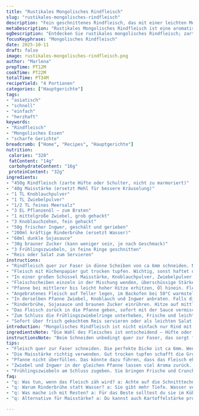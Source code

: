 ```yaml
---
title: "Rustikales Mongolisches Rindfleisch"
slug: "rustikales-mongolisches-rindfleisch"
description: "Fein geschnittenes Rindfleisch, das mit einer leichten Mehlmischung ummantelt wird, scharf angebraten und in einer würzigen Mischung aus Sojasauce, braunem Zucker, Ingwer und Knoblauch gegart wird. Statt Wasser verwende ich eine kräftige Rinderbrühe, gibt mehr Tiefe. Die Sauce wird reduziert, um schön dickflüssig zu werden und das Fleisch auf perfekte Weise zu umhüllen. Frühlingszwiebeln bringen Frische und Farbe, serviert über Reis oder knackigem Salat. Die Schritte sind so angepasst, dass jedes Stück Fleisch seine Textur behält und nichts zäh wird. Tricks zum dünnen Schneiden, Anbrennen vermeiden und die richtige Konsistenz zeigen den Weg."
metaDescription: "Rustikales Mongolisches Rindfleisch ist eine aromatische Speise mit zartem Fleisch und intensiven Aromen – perfekt für ein besonderes Essen."
ogDescription: "Entdecken Sie rustikales mongolisches Rindfleisch; zartes Fleisch trifft auf würzige, süße Sauce – ein Genuss, den Sie nicht verpassen sollten."
focusKeyphrase: "Mongolisches Rindfleisch"
date: 2025-10-11
draft: false
image: rustikales-mongolisches-rindfleisch.png
author: "Marlena"
prepTime: PT12M
cookTime: PT22M
totalTime: PT34M
recipeYield: "4 Portionen"
categories: ["Hauptgerichte"]
tags:
- "asiatisch"
- "schnell"
- "einfach"
- "herzhaft"
keywords:
- "Rindfleisch"
- "Mongolisches Essen"
- "scharfe Gerichte"
breadcrumb: ["Home", "Recipes", "Hauptgerichte"]
nutrition: 
 calories: "320"
 fatContent: "14g"
 carbohydrateContent: "16g"
 proteinContent: "32g"
ingredients:
- "450g Rindfleisch (zarte Hüfte oder Schulter, nicht zu marmoriert)"
- "40g Maisstärke (ersetzt Mehl für bessere Kräuselung)"
- "1 TL Knoblauchpulver"
- "1 TL Zwiebelpulver"
- "1/2 TL feines Meersalz"
- "3 EL Pflanzenöl – zum Braten"
- "1 mittelgroße Zwiebel, grob gehackt"
- "3 Knoblauchzehen, fein gehackt"
- "50g frischer Ingwer, geschält und gerieben"
- "200ml kräftige Rinderbrühe (ersetzt Wasser)"
- "60ml dunkle Sojasauce"
- "30g brauner Zucker (kann weniger sein, je nach Geschmack)"
- "3 Frühlingszwiebeln, in feine Ringe geschnitten"
- "Reis oder Salat zum Servieren"
instructions:
- "Rindfleisch quer zur Faser in dünne Scheiben von ca 6mm schneiden. Nicht zu dick, sonst wird’s zäh. Alles sichtbare Fett abschneiden, sonst stört die Textur."
- "Fleisch mit Küchenpapier gut trocken tupfen. Wichtig, sonst haftet die Maisstärke nicht richtig, wird klumpig."
- "In einer großen Schüssel Maisstärke, Knoblauchpulver, Zwiebelpulver und Salz gründlich vermischen."
- "Fleischscheiben einzeln in der Mischung wenden, überschüssige Stärke gut abklopfen, sonst gibt’s Mehllappen beim Braten."
- "Pfanne bei mittlerer bis leicht hoher Hitze erhitzen, Öl hinein. Fleisch portionsweise anbraten, damit die Stücke nicht dicht liegen und eher dämpfen als braten. Je nach Hitze 3-4 Minuten pro Seite, bis sie schön dunkelbraun sind – nicht verbrennen, das kann bittere Noten geben."
- "Angebratenes Fleisch auf Teller legen, im Backofen bei 50°C warmstellen, damit es nicht trocken wird, während restliches Fleisch brät."
- "In derselben Pfanne Zwiebel, Knoblauch und Ingwer anbraten. Falls die Pfanne zu trocken wirkt, noch 1 TL Öl zugeben. Der Geruch von frischem Ingwer und Knoblauch sollte sofort aufsteigen, nach 90 Sekunden Farbe annehmen, aber nicht verbrennen."
- "Rinderbrühe, Sojasauce und braunen Zucker einrühren. Hitze auf mittlere Stufe reduzieren, leicht köcheln lassen, bis der Zucker sich komplett aufgelöst hat – ca 3-4 Minuten. Die Sauce soll sich etwas konzentrieren, leicht blubbernd an den Rändern sichtbar."
- "Das Fleisch zurück in die Pfanne geben, sofort mit der Sauce vermischen. Bei kleiner Hitze unter Rühren kurz weitergaren, bis die Sauce andickt und das Fleisch rundum glänzt – ca 2-3 Minuten. Nicht weiterkochen, sonst verliert Fleisch seine Saftigkeit."
- "Zum Schluss die Frühlingszwiebelringe unterheben, Frische und leichten Crunch geben dem Ganzen einen perfekten Abschluss."
- "Sofort über frisch gekochtem Reis servieren oder als leichten Salat mit knackigem Blattgrün, das auch die schwerere Fleisch-Sauce ausbalanciert."
introduction: "Mongolisches Rindfleisch ist nicht einfach nur Rind mit Sauce. Die Kunst liegt im perfekten Schnitt, um den Fasern nicht zu trotzen, und im Timing beim Anbraten. Zu oft erlebt, dass dünne Scheiben zu schnell zäh werden oder die Sauce zu dünn. Ich tausche Wasser gegen Rinderbrühe, macht den Geschmack viel intensiver. Die Mischung aus Maizena statt Mehl gibt eine andere, fast knusprige Oberfläche. Meinen Trick mit warmgehaltenem Fleisch habe ich aus der Praxis gelernt, oft wird es sonst bröselig und trocken. Knoblauch und Ingwer dürfen nicht anbrennen, bringen sonst nur Bitterstoffe rein. Klingt kompliziert, ist es nicht, sondern ein bisschen Feingefühl für Farbe, Geruch und Konsistenz."
ingredientsNote: "Die Wahl des Fleisches ist entscheidend – Hüfte oder Schulter haben genügend Geschmack, aber nicht zu viel Fett, das sonst ausbrät und pampig macht. Maisstärke statt Mehl – weil sie knuspriger wird und weniger Mehlschwaden erzeugt. Knoblauch- und Zwiebelpulver sind praktisch, frischer Knoblauch kann später zusätzlich dran, je nach Vorliebe. Rinderbrühe statt Wasser gibt mehr Umami und Tiefe, alternativ geht auch kräftige Gemüsebrühe. Brauner Zucker selber nach Geschmack zugeben, oft reicht auch etwas weniger, wenn die Sojasauce schon ziemlich süß ist. Öl: Sonnenblumen- oder Erdnussöl geben mehr Hitze statt Butter, die verbrennt zu schnell. Frühlingszwiebeln sind kein Must-have, aber gehören für mich dazu, bringen Frische rein. Reis muss gut durchgedämpft sein, sonst wirkt das ganze Gericht trocken."
instructionsNote: "Beim Schneiden unbedingt quer zur Faser, das sorgt für zarte Stücke, fasst wie Sägeblätter am Fleisch. Trocknen nicht unterschätzen, sonst haftet die Stärke nicht, dann klumpig statt knusprig. Portionenweise anbraten – keine Überfüllung, sonst entweicht die Hitze und Fleisch kocht mehr als brät. Farbe auf der Oberfläche entscheidet, nicht die Zeit. Pfanne sprechen lassen – wenn Geräusche verblassen, Zeit zum Wenden. Zwiebel-Ingwer-Knoblauch nach Schwund an Öl kontrollieren, nicht austrocknen lassen! Sauce langsam köcheln bis Zucker schmilzt; zu starkes Kochen zerstört Aroma. Fleisch spät zurück in die Pfanne gibt zarten Biss, nicht zu lange in Sauce ziehen lassen. Frühlingszwiebeln zum Schluss, sonst werden sie matschig. Ich serviere meist sofort, warme Teller helfen, Geschmack bleibt besser erhalten. Restzubereitung immer bei schwacher Hitze, um Trockenheit zu vermeiden."
tips:
- "Fleisch quer zur Faser schneiden. Die perfekte Dicke ist ca 6mm. Wenn zu dick, wird es zäh. Achte auf die Textur, das ist entscheidend. Trocknen nicht vergessen."
- "Die Maisstärke richtig verwenden. Gut trocken tupfen schafft die Grundlage für schöne Kräuselung. Klumpige Mischung ist ein Zeichen für zu wenig Trockenheit."
- "Pfanne nicht überfüllen. Das könnte dazu führen, dass das Fleisch eher dämpft als brät. Bei mittelhoher Hitze anbraten; Geräusch verringert sich, wenn bereit zum Wenden."
- "Zwiebel und Ingwer in der gleichen Pfanne lassen viel Aroma zurück. Bei Bedarf mehr Öl dazugeben; der Duft sollte unverwechselbar sein und nicht verbrennen."
- "Frühlingszwiebeln am Schluss zugeben. Sie bringen Frische und Crunch in das Gericht. Ohne sie wird die ganze Textur nicht die gleiche Frische erreichen."
faq:
- "q: Was tun, wenn das Fleisch zäh wird? a: Achte auf die Schnitttechnik. Zuvor auch die richtige Temperatur beim Anbraten nutzen. Weniger Hitze, langsamer garen."
- "q: Warum Rinderbrühe statt Wasser? a: Sie gibt mehr Tiefe. Wasser verdünnt den Geschmack. Du kannst auch Gemüsebrühe verwenden. Aber Rinderbrühe hat mehr Umami."
- "q: Was mache ich mit Resten? a: Für das Beste solltest du sie im Kühlschrank aufbewahren. Gleich danach kühl lagern. Wieder erwärmen mit etwas Brühe."
- "q: Alternative für Maisstärke? a: Du kannst auch Kartoffelstärke probieren. Aber die Textur unterscheidet sich. Das Ergebnis könnte weniger knusprig sein."

---
```

